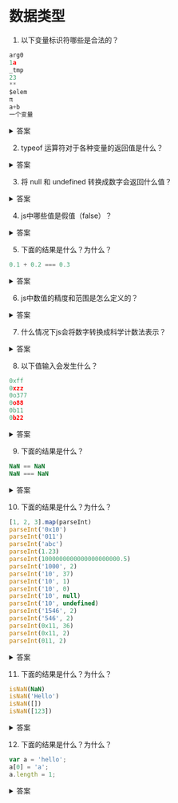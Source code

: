 # 数据类型

1. 以下变量标识符哪些是合法的？

```js
arg0
1a
_tmp
23
**
$elem
π
a+b
一个变量
```
<details>
<summary>答案</summary>

```js
arg0 //合法
1a //不合法 第一个字符不能是数字
_tmp //合法
23 //不合法 第一个字符不能是数字
** //不合法 不能包含*号
$elem //合法
π //合法
a+b //不合法 不能包含+号
一个变量 //合法
```

标识符的命名规则：<br/>

* 第一个字符，可以是任意 `unicode` 字母（包括英文字母和其他语言的字母），以及`美元符号`（$）和`下划线`（_）。
* 第二个字符及后面的字符，除了 `unicode` 字母、`美元符号`和`下划线`，还可以用`数字`0-9。

所以标识符使用汉字也是可以的，因为汉字是 unicode 字符。
</details>

2. typeof 运算符对于各种变量的返回值是什么？

<details>
<summary>答案</summary>

* 数值返回 "number"
* NaN 返回 "number"
* 字符串返回 "string"
* 布尔值返回 "boolean"
* 函数返回 "function"
* undefined 返回 "undefined"
* Symbol值返回 "symbol"
* BigInt值返回 "bigint"
* 其它返回 "object"

```js
typeof 123 //"number"
typeof NaN //"number"
typeof '123' //"string"
typeof false //"boolean"
function f () {}
typeof f //"function"
typeof undefined //"undefined"
typeof Symbol() //"symbol"
typeof BigInt(1) //"bigint"

typeof {} //"object"
typeof [] //"object"
typeof null //"object"
typeof new Set() //"object"
typeof new Map() //"object"
typeof new Date() //"object"
typeof new RegExp() //"object"
```
</details>


3. 将 null 和 undefined 转换成数字会返回什么值？

<details>
<summary>答案</summary>

* null 会被转换成 0
* undefined 会被转换成 NaN

```js
+null //0
Number(null) //0

+undefined //NaN
Number(undefined) //NaN
```
</details>

4. js中哪些值是假值（false）？

<details>
<summary>答案</summary>

* false
* undefined
* null
* 0 或 +0 或 -0
* '' 或 ""
* NaN

需要注意 {} 和 [] 都是真值（true）。
</details>

5. 下面的结果是什么？为什么？
```js
0.1 + 0.2 === 0.3
```
<details>
<summary>答案</summary>

```js
0.1 + 0.2 === 0.3 //false
```

造成这样的结果的原因是因为js内部所有的数字都是以64位浮点数形式储存，在做运算的时候，是以这种64位浮点形式来运算，也就是二进制数。
十进制的小数转换成二进制时，规则是乘二取整，这样有可能无限循环下去，而除去指数位，双精度浮点数的小数位最多能保留53位，所以这样必然会损失掉一部分精度。计算完成后再转换成十进制，损失的精度造成了 0.1 + 0.2 不等于 0.3。

0.1 转换成二进制为 0.0001 1001 1001 1001 1001 1001 1001 1001 1001 1001 1001 1001 1001 101<br/>
0.2 转换成二进制为 0.0011 0011 0011 0011 0011 0011 0011 0011 0011 0011 0011 0011 0011 001<br/>
它们相加结果为 0.0100110011001100110011001100110011001100110011001101<br/>
转换成十进制为 0.30000000000000004<br/>

0.30000000000000004 不等于 0.3<br/>

为什么十进制小数转换成二进制时是乘二取整？<br/>

以二进制数1111.1111为例

```js
1111.1111
//小数点左边第一位的1代表有1个1，2^0
//小数点左边第二位的1代表有1个2, 2^1
//小数点左边第二位的1代表有1个4, 2^2
//小数点左边第二位的1代表有1个8, 2^3

//小数点右边第一位的1代表有1个0.5（二分之一），2^-1
//小数点右边第一位的1代表有1个0.25（四分之一），2^-2
//小数点右边第一位的1代表有1个0.125（八分之一），2^-3
//小数点右边第一位的1代表有1个0.0625（十六分之一），2^-4

```

上面的例子可以看出想要计算出十进制小数对应的二进制，就只需知道有多少个二分之一，四分之一，八分之一，十六分之一。所以就要用十进制数字的小数部分去除以二分之一，四分之一，八分之一，十六分之一，也就是乘以`2`，乘以`2*2`，乘以`2*2*2`，乘以`2*2*2*2`，然后取每一次乘2的整数部分作为对应的二进制位。

```js
//计算十进制0.3转换成二进制
0.3 * 2 = 0.6 取整数位0
0.6 * 2 = 1.2 取整数位1
0.2 * 2 = 0.4 取整数位0
0.4 * 2 = 0.8 取整数位0
0.8 * 2 = 1.6 取整数位1
0.6 * 2 = 1.2 取整数位1
......

二进制数：0.010011......

```

</details>

6. js中数值的精度和范围是怎么定义的？

<details>
<summary>答案</summary>

#### 精度
根据国际标准 IEEE 754，JavaScript 浮点数的64个二进制位，从最左边开始，是这样组成的。

* 第1位：`符号位`，0表示正数，1表示负数
* 第2位到第12位（共11位）：`指数部分`
* 第13位到第64位（共52位）：`小数部分`（即有效数字）

`符号位`决定了一个数的正负，`指数部分`决定了数值的大小，`小数部分`决定了数值的精度。

指数部分一共有11个二进制位，因此大小范围就是0到2047。IEEE 754 规定，如果指数部分的值在0到2047之间（不含两个端点），那么有效数字的第一位默认总是1，不保存在64位浮点数之中。也就是说，有效数字这时总是1.xx...xx的形式，其中xx..xx的部分保存在64位浮点数之中，最长可能为52位。因此，JavaScript 提供的有效数字最长为`53个二进制位`。

`精度最多只能到53个二进制位`，这意味着，绝对值小于2的53次方的整数，即-253到253，都可以精确表示。

```js
Math.pow(2, 53)
// 9007199254740992
```
#### 范围

根据标准，64位浮点数的指数部分的长度是11个二进制位，意味着指数部分的最大值是2047（2的11次方减1）。也就是说，64位浮点数的指数部分的值最大为2047，分出一半表示负数，则 JavaScript 能够表示的数值范围为21024到2-1023（开区间），超出这个范围的数无法表示。

如果一个数大于等于2的1024次方，那么就会发生“正向溢出”，即 JavaScript 无法表示这么大的数，这时就会返回Infinity。

如果一个数小于等于2的-1075次方（指数部分最小值-1023，再加上小数部分的52位），那么就会发生为“负向溢出”，即 JavaScript 无法表示这么小的数，这时会直接返回0。

```js
Math.pow(2, 1024) // Infinity
Math.pow(2, -1075) // 0
```
</details>

7. 什么情况下js会将数字转换成科学计数法表示？

<details>
<summary>答案</summary>

1. 小数点前的数字多于21位。
2. 小数点后的零多于5个。

```js
1234567890123456789012
// 1.2345678901234568e+21

// 小数点后紧跟5个以上的零，
// 就自动转为科学计数法
0.0000003 // 3e-7
```
</details>

8. 以下值输入会发生什么？
```js
0xff
0xzz
0o377
0o88
0b11
0b22
```

<details>
<summary>答案</summary>

```js
0xff // 255
0xzz // 报错
0o377 // 255
0o88 // 报错
0b11 // 3
0b22 // 报错
```

* 八进制（octal ）：有前缀0o或0O的数值，或者有前导0、且只用到0-7的八个阿拉伯数字的数值。
* 十六进制（hexadecimal）：有前缀0x或0X的数值。
* 二进制（binary）：有前缀0b或0B的数值。
</details>

9. 下面的结果是什么？

```js
NaN == NaN
NaN === NaN
```

<details>
<summary>答案</summary>

```js
NaN == NaN //false
NaN === NaN //false
```
</details>

10. 下面的结果是什么？为什么？

```js
[1, 2, 3].map(parseInt)
parseInt('0x10')
parseInt('011')
parseInt('abc')
parseInt(1.23)
parseInt(1000000000000000000000.5)
parseInt('1000', 2)
parseInt('10', 37)
parseInt('10', 1)
parseInt('10', 0)
parseInt('10', null)
parseInt('10', undefined)
parseInt('1546', 2)
parseInt('546', 2)
parseInt(0x11, 36)
parseInt(0x11, 2)
parseInt(011, 2)
```

<details>
<summary>答案</summary>

```js
[1, 2, 3].map(parseInt) //[1, NaN, NaN]
parseInt('0x10') //16
parseInt('011') //11
parseInt('abc') //NaN
parseInt(1.23) //1
parseInt(1000000000000000000000.5) //1
parseInt('1000', 2) //8
parseInt('10', 37) // NaN
parseInt('10', 1) // NaN
parseInt('10', 0) // 10
parseInt('10', null) // 10
parseInt('10', undefined) // 10
parseInt('1546', 2) // 1
parseInt('546', 2) // NaN
parseInt(0x11, 36) // 43
parseInt(0x11, 2) // 1
parseInt(011, 2) // NaN
```
* parseInt将字符串转换成十进制整数，如果参数不是字符串则先转换成字符串再转换。
* 一个个字符依次转换，如果遇到不能转为数字的字符，就不再进行下去，返回已经转好的部分。
* 如果字符串的第一个字符不能转化为数字，则返回 NaN。
* 如果字符串以 0x 或 0X 开头，则按十六进制解析。如果以 0 开头，则以十进制解析。
* 有些数字参数在被转换成字符串的时候会变成科学计数法然后再被parseInt转换。
* parseInt 有第二个参数，代表被解析的第一个参数的进制。如果第二个参数不是数值，会被自动转为一个整数。这个整数只有在 2 到 36 之间，才能得到有意义的结果，超出这个范围，则返回 NaN。如果第二个参数是 0、undefined 和 null，则直接忽略。
* 如果字符串包含对于指定进制无意义的字符，则从最高位开始，只返回可以转换的数值。如果最高位无法转换，则直接返回 NaN。

</details>

11. 下面的结果是什么？为什么？

```js
isNaN(NaN)
isNaN('Hello')
isNaN([])
isNaN([123])
```
<details>
<summary>答案</summary>

```js
isNaN(NaN) //true
isNaN('Hello') //true
isNaN([]) //false
isNaN([123]) //false
```

isNaN只对数值有效，如果传入其他值，会被先转成数值。传入字符串的时候，字符串会被先转成NaN，所以最后返回true。空数组和只有一个数值成员的数组能被 Number 函数转换成数值，所以 isNaN 返回 false。
</details>

12. 下面的结果是什么？为什么？

```js
var a = 'hello';
a[0] = 'a';
a.length = 1;
```

<details>
<summary>答案</summary>

无论通过索引操作还是通过length属性操作字符串，字符串都不会被改变，还是原样，并且不会报错。
</details>
